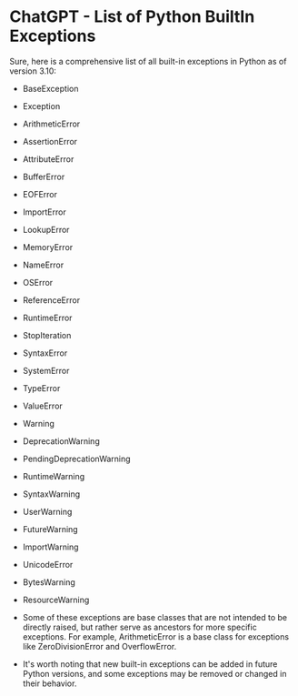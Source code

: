 # ChatGPT - List of Python BuiltIn Exceptions

Sure, here is a comprehensive list of all built-in exceptions in Python as of version 3.10:

- BaseException
- Exception
- ArithmeticError
- AssertionError
- AttributeError
- BufferError
- EOFError
- ImportError
- LookupError
- MemoryError
- NameError
- OSError
- ReferenceError
- RuntimeError
- StopIteration
- SyntaxError
- SystemError
- TypeError
- ValueError
- Warning
- DeprecationWarning
- PendingDeprecationWarning
- RuntimeWarning
- SyntaxWarning
- UserWarning
- FutureWarning
- ImportWarning
- UnicodeError
- BytesWarning
- ResourceWarning

- Some of these exceptions are base classes that are not intended to be directly raised, but rather serve as ancestors for more specific exceptions. For example, ArithmeticError is a base class for exceptions like ZeroDivisionError and OverflowError.

- It's worth noting that new built-in exceptions can be added in future Python versions, and some exceptions may be removed or changed in their behavior.
